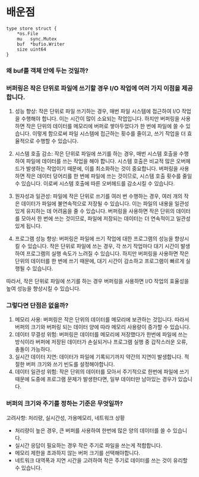 # 배운점

```
type store struct {
    *os.File
    mu   sync.Mutex
    buf  *bufio.Writer
    size uint64
}
```
### 왜 buf를 객체 안에 두는 것일까? 

### 버퍼링은 작은 단위로 파일에 쓰기할 경우 I/O 작업에 여러 가지 이점을 제공합니다.  

1. 성능 향상: 작은 단위로 파일 쓰기하는 경우, 매번 파일 시스템에 접근하여 I/O 작업을 수행해야 합니다. 
이는 시간이 많이 소요되는 작업입니다. 하지만 버퍼링을 사용하면 작은 단위의 데이터를 메모리에 버퍼로 쌓아두었다가 한 번에 파일에 쓸 수 있습니다. 
이렇게 함으로써 파일 시스템에 접근하는 횟수를 줄이고, 쓰기 작업을 더 효율적으로 수행할 수 있습니다.

2. 시스템 호출 감소: 작은 단위로 파일에 쓰기를 하는 경우, 매번 시스템 호출을 수행하여 파일에 데이터를 쓰는 작업을 해야 합니다. 
시스템 호출은 비교적 많은 오버헤드가 발생하는 작업이기 때문에, 이를 최소화하는 것이 중요합니다. 
버퍼링을 사용하면 작은 데이터 덩어리를 한 번에 파일에 쓰는 것이므로, 시스템 호출 횟수를 줄일 수 있습니다. 이로써 시스템 호출에 따른 오버헤드를 감소시킬 수 있습니다.

3. 원자성과 일관성: 파일에 작은 단위로 쓰기를 여러 번 수행하는 경우, 여러 개의 작은 데이터가 파일에 불연속적으로 저장될 수 있습니다. 
이는 파일의 내용을 일관성 있게 유지하는 데 어려움을 줄 수 있습니다. 버퍼링을 사용하면 작은 단위의 데이터를 모아서 한 번에 쓰는 것이므로, 파일에 저장되는 데이터는 더 연속적이고 일관성 있게 됩니다.

4. 프로그램 성능 향상: 버퍼링은 파일에 쓰기 작업에 대한 프로그램의 성능을 향상시킬 수 있습니다. 
작은 단위로 파일에 쓰는 경우, 각 쓰기 작업마다 대기 시간이 발생하여 프로그램의 실행 속도가 느려질 수 있습니다. 
하지만 버퍼링을 사용하면 작은 단위의 데이터를 한 번에 쓰기 때문에, 대기 시간이 감소하고 프로그램이 빠르게 실행될 수 있습니다.

따라서, 작은 단위로 파일에 쓰기를 하는 경우 버퍼링을 사용하면 I/O 작업의 효율성을 높여 성능을 향상시킬 수 있습니다.

### 그렇다면 단점은 없을까?
1. 메모리 사용: 버퍼링은 작은 단위의 데이터를 메모리에 보관하는 것입니다. 따라서 버퍼의 크기와 버퍼링 되는 데이터 양에 따라 메모리 사용량이 증가할 수 있습니다. 
2. 데이터 무결성 위험: 버퍼링은 데이터를 메모리에 저장했다가 한번에 파일에 쓰는 방식이라 버퍼에 저장된 데이터가 손실되거나 프로그램 실행 중 갑작스러운 오류, 충돌이 가능하다. 
3. 실시간 데이터 지연: 데이터가 파일에 기록되기까지 약간의 지연이 발생합니다. 적절한 버퍼 크기와 쓰기 빈도를 설정해야합니다. 
4. 데이터 일관성 위험: 작은 단위의 데이터를 모아서 주기적으로 한번에 파일에 쓰기 때문에 도중에 프로그램 문제가 발생한다면, 일부 데이터만 남아있는 경우가 있습니다.

### 버퍼의 크기와 주기를 정하는 기준은 무엇일까? 
고려사항: 처리량, 실시간성, 가용메모리, 네트워크 상황
- 처리량이 높은 경우, 큰 버퍼를 사용하여 한번에 많은 양의 데이터를 쓸 수 있습니다. 
- 실시간 응답이 필요하는 경우 작은 주기로 파일을 쓰는게 적합합니다. 
- 메모리 제한을 초과하지 않는 버퍼 크기를 선택해야합니다. 
- 네트워크 대역폭과 지연 시간을 고려하여 작은 주기로 데이터를 쓰는 것이 유리할 수 있습니다. 
